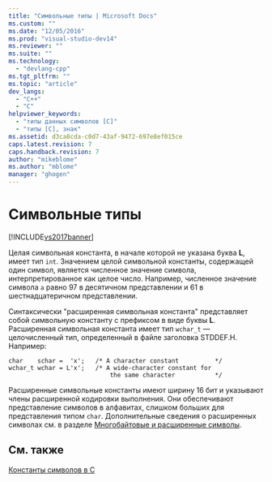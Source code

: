 ```yaml
---
title: "Символьные типы | Microsoft Docs"
ms.custom: ""
ms.date: "12/05/2016"
ms.prod: "visual-studio-dev14"
ms.reviewer: ""
ms.suite: ""
ms.technology: 
  - "devlang-cpp"
ms.tgt_pltfrm: ""
ms.topic: "article"
dev_langs: 
  - "C++"
  - "C"
helpviewer_keywords: 
  - "типы данных символов [C]"
  - "типы [C], знак"
ms.assetid: d3ca8cda-c0d7-43af-9472-697e8ef015ce
caps.latest.revision: 7
caps.handback.revision: 7
author: "mikeblome"
ms.author: "mblome"
manager: "ghogen"
---
```

# Символьные типы
[!INCLUDE[vs2017banner](../assembler/inline/includes/vs2017banner.md)]

Целая символьная константа, в начале которой не указана буква **L**, имеет тип `int`.  Значением целой символьной константы, содержащей один символ, является численное значение символа, интерпретированное как целое число.  Например, численное значение символа `a` равно 97 в десятичном представлении и 61 в шестнадцатеричном представлении.  
  
 Синтаксически "расширенная символьная константа" представляет собой символьную константу с префиксом в виде буквы **L**.  Расширенная символьная константа имеет тип `wchar_t` — целочисленный тип, определенный в файле заголовка STDDEF.H.  Например:  
  
```  
char    schar =  'x';   /* A character constant          */  
wchar_t wchar = L'x';   /* A wide-character constant for   
                            the same character           */  
```  
  
 Расширенные символьные константы имеют ширину 16 бит и указывают члены расширенной кодировки выполнения.  Они обеспечивают представление символов в алфавитах, слишком больших для представления типом `char`.  Дополнительные сведения о расширенных символах см. в разделе [Многобайтовые и расширенные символы](../Topic/Multibyte%20and%20Wide%20Characters.md).  
  
## См. также  
 [Константы символов в C](../Topic/C%20Character%20Constants.md)